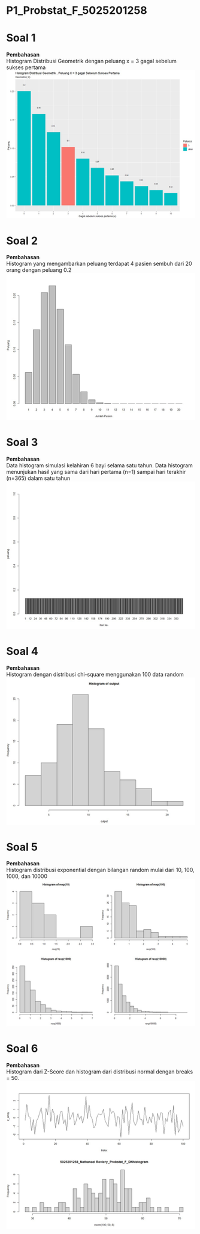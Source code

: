 # P1_Probstat_F_5025201258

# Soal 1
**Pembahasan**\
Histogram Distribusi Geometrik dengan peluang x = 3 gagal sebelum sukses pertama
![histogram1!](https://github.com/roviery/P1_Probstat_F_5025201258/blob/master/screenshot/hist_soal1.jpg)

# Soal 2
**Pembahasan**\
Histogram yang mengambarkan peluang terdapat 4 pasien sembuh dari 20 orang dengan peluang 0.2
![histogram2!](https://github.com/roviery/P1_Probstat_F_5025201258/blob/master/screenshot/hist_soal2.jpg)

# Soal 3
**Pembahasan**\
Data histogram simulasi kelahiran 6 bayi selama satu tahun. Data histogram menunjukan hasil yang sama dari hari pertama (n=1) sampai hari terakhir (n=365) dalam satu tahun
![histogram3!](https://github.com/roviery/P1_Probstat_F_5025201258/blob/master/screenshot/hist_soal3.jpg)

# Soal 4
**Pembahasan**\
Histogram dengan distribusi chi-square menggunakan 100 data random
![histogram4!](https://github.com/roviery/P1_Probstat_F_5025201258/blob/master/screenshot/hist_soal4.jpg)

# Soal 5
**Pembahasan**\
Histogram distribusi exponential dengan bilangan random mulai dari 10, 100, 1000, dan 10000
![histogram5!](https://github.com/roviery/P1_Probstat_F_5025201258/blob/master/screenshot/hist_soal5.jpg)

# Soal 6
**Pembahasan**\
Histogram dari Z-Score dan histogram dari distribusi normal dengan breaks = 50.
![histogram6!](https://github.com/roviery/P1_Probstat_F_5025201258/blob/master/screenshot/hist_soal6.jpg)

